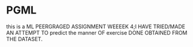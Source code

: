 # PGML

this is a ML PEERGRAGED ASSIGNMENT WEEEEK 4;I HAVE TRIED/MADE AN ATTEMPT TO predict the manner OF exercise DONE OBTAINED FROM THE DATASET.
